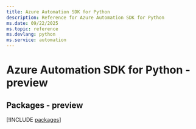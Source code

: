 ```yaml
---
title: Azure Automation SDK for Python
description: Reference for Azure Automation SDK for Python
ms.date: 09/22/2025
ms.topic: reference
ms.devlang: python
ms.service: automation
---
```

# Azure Automation SDK for Python - preview
## Packages - preview
[!INCLUDE [packages](automation-index.md)]